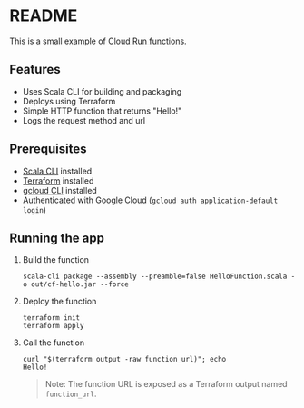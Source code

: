 # README

This is a small example of [Cloud Run functions](https://cloud.google.com/functions).

## Features

- Uses Scala CLI for building and packaging
- Deploys using Terraform
- Simple HTTP function that returns "Hello!"
- Logs the request method and url

## Prerequisites

- [Scala CLI](https://scala-cli.virtuslab.org/) installed
- [Terraform](https://developer.hashicorp.com/terraform/) installed
- [gcloud CLI](https://cloud.google.com/sdk/gcloud) installed
- Authenticated with Google Cloud (`gcloud auth application-default login`)

## Running the app

1. Build the function
    ```
    scala-cli package --assembly --preamble=false HelloFunction.scala -o out/cf-hello.jar --force
    ```
1. Deploy the function
    ```
    terraform init
    terraform apply
    ```
1. Call the function
    ```
    curl "$(terraform output -raw function_url)"; echo
    Hello!
    ```
    > Note: The function URL is exposed as a Terraform output named `function_url`.

